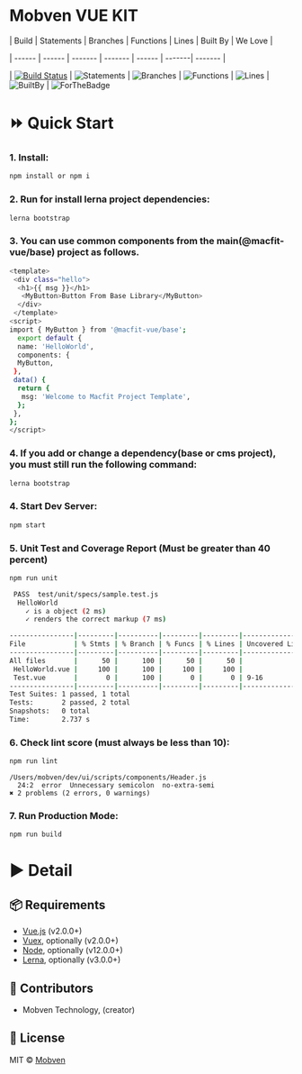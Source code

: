 <p align="center">
<h1>Mobven VUE KIT</h1>
</p>
| Build | Statements | Branches | Functions | Lines | Built By | We Love |

| ------ | ------ | ------- | ------- | ------ | -------| ------- |

| [![Build Status](https://travis-ci.org/{ORG-or-USERNAME}/{REPO-NAME}.png?branch=master)](https://travis-ci.org/{ORG-or-USERNAME}/{REPO-NAME}) | ![Statements](https://img.shields.io/badge/Coverage-50%25-red.svg  "Make me better!") | ![Branches](https://img.shields.io/badge/Coverage-100%25-brightgreen.svg  "Make me better!") | ![Functions](https://img.shields.io/badge/Coverage-50%25-red.svg  "Make me better!") | ![Lines](https://img.shields.io/badge/Coverage-50%25-red.svg  "Make me better!") | ![BuiltBy](https://img.shields.io/badge/TypeScript-Lovers-black.svg  "img.shields.io") | ![ForTheBadge](https://img.shields.io/badge/Using-Badges-red.svg  "ForTheBadge")

# ⏩ Quick Start
### 1. Install:
```bash
npm install or npm i
```
### 2. Run for install lerna project dependencies:
```bash
lerna bootstrap
```
### 3. You can use common components from the main(@macfit-vue/base) project as follows.
```bash
<template>
 <div class="hello">
  <h1>{{ msg }}</h1>
   <MyButton>Button From Base Library</MyButton>
  </div>
 </template>
<script>
import { MyButton } from '@macfit-vue/base';
  export default {
  name: 'HelloWorld',
  components: {
  MyButton,
 },
 data() {
  return {
   msg: 'Welcome to Macfit Project Template',
  };
 },
};
</script>
```

### 4.  If you add or change a dependency(base or cms project), you must still run the following command:
```bash
lerna bootstrap
```

### 4.  Start Dev Server:
```bash
npm start
```

### 5.  Unit Test and Coverage Report (Must be greater than 40 percent)
```bash
npm run unit
```
```bash
 PASS  test/unit/specs/sample.test.js
  HelloWorld
    ✓ is a object (2 ms)
    ✓ renders the correct markup (7 ms)

----------------|---------|----------|---------|---------|-------------------
File            | % Stmts | % Branch | % Funcs | % Lines | Uncovered Line #s 
----------------|---------|----------|---------|---------|-------------------
All files       |      50 |      100 |      50 |      50 |                   
 HelloWorld.vue |     100 |      100 |     100 |     100 |                   
 Test.vue       |       0 |      100 |       0 |       0 | 9-16              
----------------|---------|----------|---------|---------|-------------------
Test Suites: 1 passed, 1 total
Tests:       2 passed, 2 total
Snapshots:   0 total
Time:        2.737 s
```
### 6.  Check lint score (must always be less than 10):
```bash
npm run lint
```
```
/Users/mobven/dev/ui/scripts/components/Header.js
  24:2  error  Unnecessary semicolon  no-extra-semi
✖ 2 problems (2 errors, 0 warnings)
```

### 7.  Run Production Mode:
```bash
npm run build
```

# ▶️ Detail

## 📦  Requirements

- [Vue.js](https://vuejs.org) (v2.0.0+)
- [Vuex](http://vuex.vuejs.org), optionally (v2.0.0+)
- [Node](https://nodejs.org/en/), optionally (v12.0.0+)
- [Lerna](https://github.com/lerna/lerna), optionally (v3.0.0+)

## 🎯 Contributors

 - Mobven Technology, (creator)

## 🔑 License

MIT © [Mobven](https://mobven.com)
